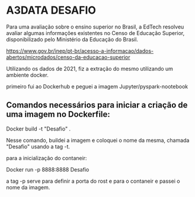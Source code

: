 # A3DATA DESAFIO 

Para uma avaliação sobre o ensino superior no Brasil, a EdTech resolveu avaliar algumas
informações existentes no Censo de Educação Superior, disponibilizado pelo Ministério da
Educação do Brasil.

https://www.gov.br/inep/pt-br/acesso-a-informacao/dados-abertos/microdados/censo-da-educacao-superior

Utilizando os dados de 2021, fiz a extração do mesmo utilizando um ambiente docker.

primeiro fui ao Dockerhub e peguei a imagem Jupyter/pyspark-nootebook

## Comandos necessários para iniciar a criação de uma imagem no Dockerfile:

Docker build -t "Desafio" .

Nesse comando, buildei a imagem e coloquei o nome da mesma, chamada "Desafio" usando a tag -t.

para a inicialização do contaneir:

Docker run -p 8888:8888 Desafio

a tag -p serve para definir a porta do rost e para o contaneir e passei o nome da imagem.





